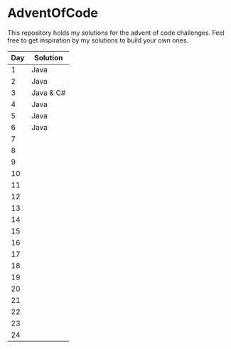 # AdventOfCode

This repository holds my solutions for the advent of code challenges.
Feel free to get inspiration by my solutions to build your own ones.

| Day | Solution    |
|-----|-------------|
| 1   | Java        |
| 2   | Java        |
| 3   | Java & C#   |
| 4   | Java        |
| 5   | Java        |
| 6   | Java        |
| 7   |             |
| 8   |             |
| 9   |             |
| 10  |             |
| 11  |             |
| 12  |             |
| 13  |             |
| 14  |             |
| 15  |             |
| 16  |             |
| 17  |             |
| 18  |             |
| 19  |             |
| 20  |             |
| 21  |             |
| 22  |             |
| 23  |             |
| 24  |             |

